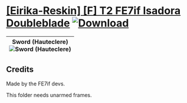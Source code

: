 # [\[Eirika-Reskin\] \[F\] T2 FE7if Isadora Doubleblade](https://git.io/JisMb) [![Download](https://img.shields.io/badge/Download--red?style=social&logo=github)](https://git.io/JisyN)

| <b>Sword (Hauteclere)</b><br/><img alt="Sword (Hauteclere)" src="https://git.io/JisPo"/> |
| :---: |

## Credits

Made by the FE7if devs.

This folder needs unarmed frames.

